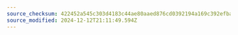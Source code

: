 ```yaml
---
source_checksum: 422452a545c303d4183c44ae80aaed876cd0392194a169c392efba70ee633297
source_modified: 2024-12-12T21:11:49.594Z
---
```


